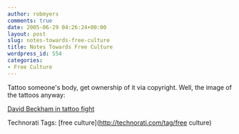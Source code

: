 ```yaml
---
author: robmyers
comments: true
date: 2005-06-29 04:26:24+00:00
layout: post
slug: notes-towards-free-culture
title: Notes Towards Free Culture
wordpress_id: 554
categories:
- Free Culture
---
```


  
Tattoo someone's body, get ownership of it via copyright. Well, the image of the tattoos anyway:  


  
[David Beckham in tattoo fight](http://news.webindia123.com/news/showdetails.asp?id=91875&n_date=20050627&cat=sports)  


  


Technorati Tags: [free culture](http://technorati.com/tag/free culture)

  


